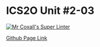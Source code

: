 # ICS2O Unit #2-03

[![Mr Coxall's Super Linter](https://github.com/ICD2O-Digital-Tech-AtriSarker/Unit2-03-HTML-StreetAddress/workflows/Mr%20Coxall's%20Super%20Linter/badge.svg)](https://github.com/ICD2O-Digital-Tech-AtriSarker/Unit2-03-HTML-StreetAddress/actions)


[Github Page Link](https://ICD2O-Digital-Tech-AtriSarker.github.io/Unit2-03-HTML-StreetAddress)
